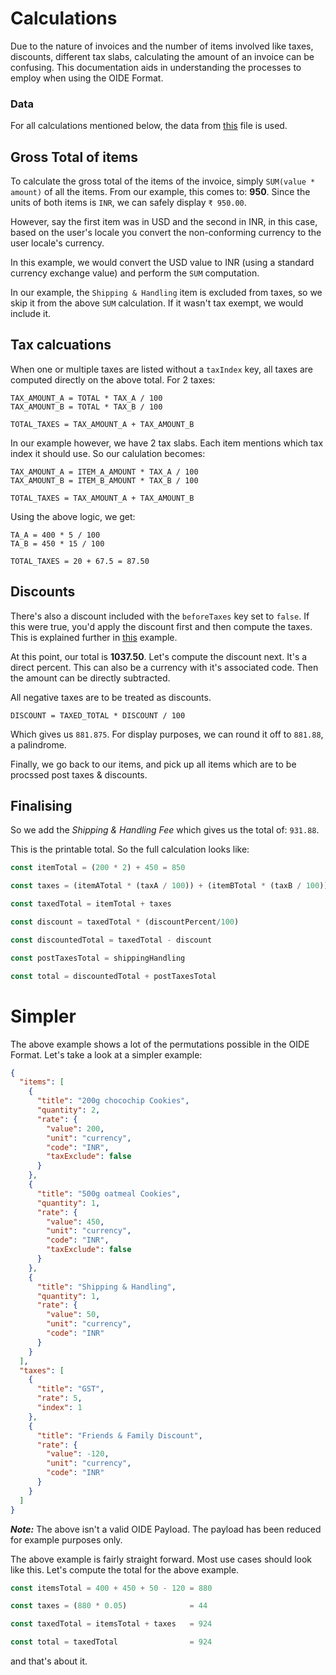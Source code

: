 # Calculations

Due to the nature of invoices and the number of items involved like taxes, discounts, different tax slabs, calculating the amount of an invoice can be confusing. This documentation aids in understanding the processes to employ when using the OIDE Format.

### Data
For all calculations mentioned below, the data from [this](https://github.com/dezinezync/OIDEFormat/blob/master/src/data.json) file is used. 

## Gross Total of items
To calculate the gross total of the items of the invoice, simply `SUM(value * amount)` of all the items. From our example, this comes to: **950**. Since the units of both items is `INR`, we can safely display `₹ 950.00`. 

However, say the first item was in USD and the second in INR, in this case, based on the user's locale you convert the non-conforming currency to the user locale's currency. 

In this example, we would convert the USD value to INR (using a standard currency exchange value) and perform the `SUM` computation. 

In our example, the `Shipping & Handling` item is excluded from taxes, so we skip it from the above `SUM` calculation. If it wasn't tax exempt, we would include it. 

## Tax calcuations
When one or multiple taxes are listed without a `taxIndex` key, all taxes are computed directly on the above total. For 2 taxes:

```
TAX_AMOUNT_A = TOTAL * TAX_A / 100
TAX_AMOUNT_B = TOTAL * TAX_B / 100

TOTAL_TAXES = TAX_AMOUNT_A + TAX_AMOUNT_B
```

In our example however, we have 2 tax slabs. Each item mentions which tax index it should use. So our calulation becomes:

```
TAX_AMOUNT_A = ITEM_A_AMOUNT * TAX_A / 100
TAX_AMOUNT_B = ITEM_B_AMOUNT * TAX_B / 100

TOTAL_TAXES = TAX_AMOUNT_A + TAX_AMOUNT_B
```

Using the above logic, we get:

```
TA_A = 400 * 5 / 100
TA_B = 450 * 15 / 100

TOTAL_TAXES = 20 + 67.5 = 87.50
```

## Discounts

There's also a discount included with the `beforeTaxes` key set to `false`. If this were true, you'd apply the discount first and then compute the taxes. This is explained further in [this](https://github.com/dezinezync/OIDEFormat/tree/master/calculations#simpler) example.

At this point, our total is **1037.50**. Let's compute the discount next. It's a direct percent. This can also be a currency with it's associated code. Then the amount can be directly subtracted. 

All negative taxes are to be treated as discounts.

```
DISCOUNT = TAXED_TOTAL * DISCOUNT / 100
``` 
Which gives us `881.875`. For display purposes, we can round it off to `881.88`, a palindrome. 

Finally, we go back to our items, and pick up all items which are to be procssed post taxes & discounts. 

## Finalising

So we add the *Shipping & Handling Fee* which gives us the total of: `931.88`. 

This is the printable total. So the full calculation looks like:

```js
const itemTotal = (200 * 2) + 450 = 850

const taxes = (itemATotal * (taxA / 100)) + (itemBTotal * (taxB / 100))

const taxedTotal = itemTotal + taxes

const discount = taxedTotal * (discountPercent/100)

const discountedTotal = taxedTotal - discount

const postTaxesTotal = shippingHandling

const total = discountedTotal + postTaxesTotal
```

# Simpler
The above example shows a lot of the permutations possible in the OIDE Format. Let's take a look at a simpler example:

```json
{
  "items": [
    {
      "title": "200g chocochip Cookies",
      "quantity": 2,
      "rate": {
        "value": 200,
        "unit": "currency",
        "code": "INR",
        "taxExclude": false
      }
    },
    {
      "title": "500g oatmeal Cookies",
      "quantity": 1,
      "rate": {
        "value": 450,
        "unit": "currency",
        "code": "INR",
        "taxExclude": false
      }
    },
    {
      "title": "Shipping & Handling",
      "quantity": 1,
      "rate": {
        "value": 50,
        "unit": "currency",
        "code": "INR"
      }
    }
  ],
  "taxes": [
    {
      "title": "GST",
      "rate": 5,
      "index": 1
    },
    {
      "title": "Friends & Family Discount",
      "rate": {
        "value": -120,
        "unit": "currency",
        "code": "INR"
      }
    }
  ]
}
```

***Note:*** The above isn't a valid OIDE Payload. The payload has been reduced for example purposes only. 

The above example is fairly straight forward. Most use cases should look like this. Let's compute the total for the above example. 

```js
const itemsTotal = 400 + 450 + 50 - 120 = 880

const taxes = (880 * 0.05)              = 44

const taxedTotal = itemsTotal + taxes   = 924

const total = taxedTotal                = 924

```

and that's about it. 
